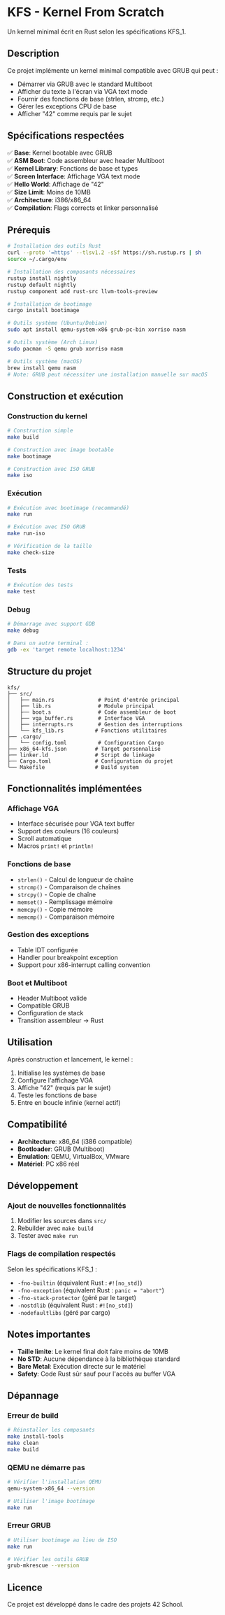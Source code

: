 # KFS - Kernel From Scratch

Un kernel minimal écrit en Rust selon les spécifications KFS_1.

## Description

Ce projet implémente un kernel minimal compatible avec GRUB qui peut :
- Démarrer via GRUB avec le standard Multiboot
- Afficher du texte à l'écran via VGA text mode
- Fournir des fonctions de base (strlen, strcmp, etc.)
- Gérer les exceptions CPU de base
- Afficher "42" comme requis par le sujet

## Spécifications respectées

✅ **Base**: Kernel bootable avec GRUB  
✅ **ASM Boot**: Code assembleur avec header Multiboot  
✅ **Kernel Library**: Fonctions de base et types  
✅ **Screen Interface**: Affichage VGA text mode  
✅ **Hello World**: Affichage de "42"  
✅ **Size Limit**: Moins de 10MB  
✅ **Architecture**: i386/x86_64  
✅ **Compilation**: Flags corrects et linker personnalisé  

## Prérequis

```bash
# Installation des outils Rust
curl --proto '=https' --tlsv1.2 -sSf https://sh.rustup.rs | sh
source ~/.cargo/env

# Installation des composants nécessaires
rustup install nightly
rustup default nightly
rustup component add rust-src llvm-tools-preview

# Installation de bootimage
cargo install bootimage

# Outils système (Ubuntu/Debian)
sudo apt install qemu-system-x86 grub-pc-bin xorriso nasm

# Outils système (Arch Linux)
sudo pacman -S qemu grub xorriso nasm

# Outils système (macOS)
brew install qemu nasm
# Note: GRUB peut nécessiter une installation manuelle sur macOS
```

## Construction et exécution

### Construction du kernel

```bash
# Construction simple
make build

# Construction avec image bootable
make bootimage

# Construction avec ISO GRUB
make iso
```

### Exécution

```bash
# Exécution avec bootimage (recommandé)
make run

# Exécution avec ISO GRUB
make run-iso

# Vérification de la taille
make check-size
```

### Tests

```bash
# Exécution des tests
make test
```

### Debug

```bash
# Démarrage avec support GDB
make debug

# Dans un autre terminal :
gdb -ex 'target remote localhost:1234'
```

## Structure du projet

```
kfs/
├── src/
│   ├── main.rs              # Point d'entrée principal
│   ├── lib.rs               # Module principal
│   ├── boot.s               # Code assembleur de boot
│   ├── vga_buffer.rs        # Interface VGA
│   ├── interrupts.rs        # Gestion des interruptions
│   └── kfs_lib.rs          # Fonctions utilitaires
├── .cargo/
│   └── config.toml          # Configuration Cargo
├── x86_64-kfs.json         # Target personnalisé
├── linker.ld               # Script de linkage
├── Cargo.toml              # Configuration du projet
└── Makefile                # Build system
```

## Fonctionnalités implémentées

### Affichage VGA
- Interface sécurisée pour VGA text buffer
- Support des couleurs (16 couleurs)
- Scroll automatique
- Macros `print!` et `println!`

### Fonctions de base
- `strlen()` - Calcul de longueur de chaîne
- `strcmp()` - Comparaison de chaînes
- `strcpy()` - Copie de chaîne
- `memset()` - Remplissage mémoire
- `memcpy()` - Copie mémoire
- `memcmp()` - Comparaison mémoire

### Gestion des exceptions
- Table IDT configurée
- Handler pour breakpoint exception
- Support pour x86-interrupt calling convention

### Boot et Multiboot
- Header Multiboot valide
- Compatible GRUB
- Configuration de stack
- Transition assembleur → Rust

## Utilisation

Après construction et lancement, le kernel :

1. Initialise les systèmes de base
2. Configure l'affichage VGA
3. Affiche "42" (requis par le sujet)
4. Teste les fonctions de base
5. Entre en boucle infinie (kernel actif)

## Compatibilité

- **Architecture**: x86_64 (i386 compatible)
- **Bootloader**: GRUB (Multiboot)
- **Émulation**: QEMU, VirtualBox, VMware
- **Matériel**: PC x86 réel

## Développement

### Ajout de nouvelles fonctionnalités

1. Modifier les sources dans `src/`
2. Rebuilder avec `make build`
3. Tester avec `make run`

### Flags de compilation respectés

Selon les spécifications KFS_1 :
- `-fno-builtin` (équivalent Rust : `#![no_std]`)
- `-fno-exception` (équivalent Rust : `panic = "abort"`)
- `-fno-stack-protector` (géré par le target)
- `-nostdlib` (équivalent Rust : `#![no_std]`)
- `-nodefaultlibs` (géré par cargo)

## Notes importantes

- **Taille limite**: Le kernel final doit faire moins de 10MB
- **No STD**: Aucune dépendance à la bibliothèque standard
- **Bare Metal**: Exécution directe sur le matériel
- **Safety**: Code Rust sûr sauf pour l'accès au buffer VGA

## Dépannage

### Erreur de build
```bash
# Réinstaller les composants
make install-tools
make clean
make build
```

### QEMU ne démarre pas
```bash
# Vérifier l'installation QEMU
qemu-system-x86_64 --version

# Utiliser l'image bootimage
make run
```

### Erreur GRUB
```bash
# Utiliser bootimage au lieu de ISO
make run

# Vérifier les outils GRUB
grub-mkrescue --version
```

## Licence

Ce projet est développé dans le cadre des projets 42 School.
